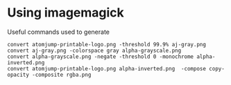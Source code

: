 # Using imagemagick

Useful commands used to generate 

```
convert atomjump-printable-logo.png -threshold 99.9% aj-gray.png
convert aj-gray.png -colorspace gray alpha-grayscale.png
convert alpha-grayscale.png -negate -threshold 0 -monochrome alpha-inverted.png
convert atomjump-printable-logo.png alpha-inverted.png  -compose copy-opacity -composite rgba.png
```